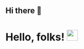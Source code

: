 ## Hi there 👋
# Hello, folks! <img src="https://raw.githubusercontent.com/MartinHeinz/MartinHeinz/master/wave.gif" width="30px">

<!--
**Meena00/Meena00** is a ✨ _special_ ✨ repository because its `README.md` (this file) appears on your GitHub profile.

Here are some ideas to get you started:

- 🔭 I’m currently working on ...
- 🌱 I’m currently learning ...
- 👯 I’m looking to collaborate on ...
- 🤔 I’m looking for help with ...
- 💬 Ask me about ...
- 📫 How to reach me: ...
- 😄 Pronouns: ...
- ⚡ Fun fact: ...
-->

